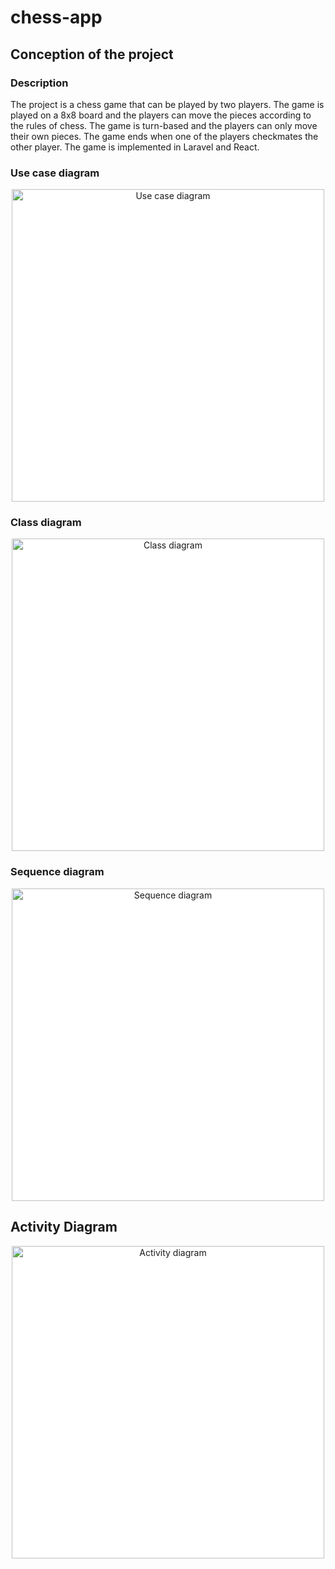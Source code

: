 # chess-app

## Conception of the project

### Description

The project is a chess game that can be played by two players. The game is played on a 8x8 board and the players can move the pieces according to the rules of chess. The game is turn-based and the players can only move their own pieces. The game ends when one of the players checkmates the other player. The game is implemented in Laravel and React.

### Use case diagram

<center>
    <img src="use-case-diagram.svg" alt="Use case diagram" width="500" style="background-color: white"/>
</center>

### Class diagram

<center>
    <img src="class-diagram.svg" alt="Class diagram" width="500"
    style="background-color: white"/>
</center>

### Sequence diagram

<center>
    <img src="sequence-diagram.svg" alt="Sequence diagram" width="500" style="background-color: white"/>
</center>

## Activity Diagram

<center>
    <img src="activity-diagram.svg" alt="Activity diagram" width="500" style="background-color: white"/>
</center>
